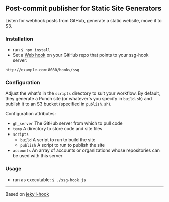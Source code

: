 ## Post-commit publisher for Static Site Generators

Listen for webhook posts from GitHub, generate a static website, move it to S3.

### Installation

- run `$ npm install`
- Set a [Web hook](https://help.github.com/articles/post-receive-hooks) on your GitHub repo that points to your ssg-hook server:
```
http://example.com:8080/hooks/ssg
```

### Configuration

Adjust the what's in the `scripts` directory to suit your workflow. By default, they generate a Punch site (or whatever's you specify in `build.sh`) and publish it to an S3 bucket (specified in `publish.sh`).

Configuration attributes:

- `gh_server` The GitHub server from which to pull code
- `temp` A directory to store code and site files
- `scripts`
    - `build` A script to run to build the site
    - `publish` A script to run to publish the site
- `accounts` An array of accounts or organizations whose repositories can be used with this server

### Usage

- run as executable: `$ ./ssg-hook.js`

---------------------------------------

Based on [jekyll-hook](https://github.com/developmentseed/jekyll-hook)